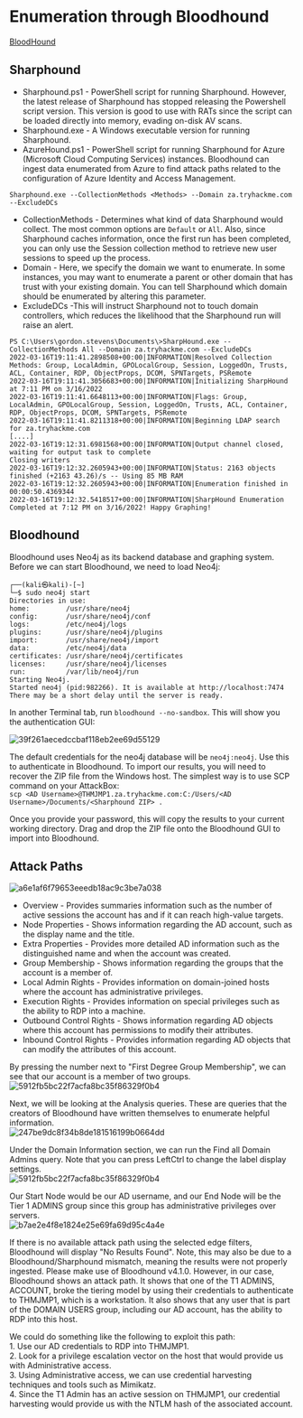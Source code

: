 # Enumeration through Bloodhound  
[BloodHound](https://github.com/BloodHoundAD/BloodHound)  

## Sharphound  
- Sharphound.ps1 - PowerShell script for running Sharphound. However, the latest release of Sharphound has stopped releasing the Powershell script version. This version is good to use with RATs since the script can be loaded directly into memory, evading on-disk AV scans.  
- Sharphound.exe - A Windows executable version for running Sharphound.  
- AzureHound.ps1 - PowerShell script for running Sharphound for Azure (Microsoft Cloud Computing Services) instances. Bloodhound can ingest data enumerated from Azure to find attack paths related to the configuration of Azure Identity and Access Management.  

`Sharphound.exe --CollectionMethods <Methods> --Domain za.tryhackme.com --ExcludeDCs`  
- CollectionMethods - Determines what kind of data Sharphound would collect. The most common options are `Default` or `All`. Also, since Sharphound caches information, once the first run has been completed, you can only use the Session collection method to retrieve new user sessions to speed up the process.  
- Domain - Here, we specify the domain we want to enumerate. In some instances, you may want to enumerate a parent or other domain that has trust with your existing domain. You can tell Sharphound which domain should be enumerated by altering this parameter.  
- ExcludeDCs -This will instruct Sharphound not to touch domain controllers, which reduces the likelihood that the Sharphound run will raise an alert.  

```
PS C:\Users\gordon.stevens\Documents\>SharpHound.exe --CollectionMethods All --Domain za.tryhackme.com --ExcludeDCs
2022-03-16T19:11:41.2898508+00:00|INFORMATION|Resolved Collection Methods: Group, LocalAdmin, GPOLocalGroup, Session, LoggedOn, Trusts, ACL, Container, RDP, ObjectProps, DCOM, SPNTargets, PSRemote
2022-03-16T19:11:41.3056683+00:00|INFORMATION|Initializing SharpHound at 7:11 PM on 3/16/2022
2022-03-16T19:11:41.6648113+00:00|INFORMATION|Flags: Group, LocalAdmin, GPOLocalGroup, Session, LoggedOn, Trusts, ACL, Container, RDP, ObjectProps, DCOM, SPNTargets, PSRemote
2022-03-16T19:11:41.8211318+00:00|INFORMATION|Beginning LDAP search for za.tryhackme.com
[....]
2022-03-16T19:12:31.6981568+00:00|INFORMATION|Output channel closed, waiting for output task to complete
Closing writers
2022-03-16T19:12:32.2605943+00:00|INFORMATION|Status: 2163 objects finished (+2163 43.26)/s -- Using 85 MB RAM
2022-03-16T19:12:32.2605943+00:00|INFORMATION|Enumeration finished in 00:00:50.4369344
2022-03-16T19:12:32.5418517+00:00|INFORMATION|SharpHound Enumeration Completed at 7:12 PM on 3/16/2022! Happy Graphing!
```  

## Bloodhound  

Bloodhound uses Neo4j as its backend database and graphing system. Before we can start Bloodhound, we need to load Neo4j:   

```
┌──(kali㉿kali)-[~]
└─$ sudo neo4j start        
Directories in use:
home:         /usr/share/neo4j
config:       /usr/share/neo4j/conf
logs:         /etc/neo4j/logs
plugins:      /usr/share/neo4j/plugins
import:       /usr/share/neo4j/import
data:         /etc/neo4j/data
certificates: /usr/share/neo4j/certificates
licenses:     /usr/share/neo4j/licenses
run:          /var/lib/neo4j/run
Starting Neo4j.
Started neo4j (pid:982266). It is available at http://localhost:7474
There may be a short delay until the server is ready.
```  
In another Terminal tab, run `bloodhound --no-sandbox`. This will show you the authentication GUI:  

![39f261aecedccbaf118eb2ee69d55129](https://github.com/nkn-ctrl/TryHackMe/assets/73976100/4c4c1a73-dc4d-413f-870b-785a52eace0b)  

The default credentials for the neo4j database will be `neo4j:neo4j`. Use this to authenticate in Bloodhound. To import our results, you will need to recover the ZIP file from the Windows host. The simplest way is to use SCP command on your AttackBox:  
`scp <AD Username>@THMJMP1.za.tryhackme.com:C:/Users/<AD Username>/Documents/<Sharphound ZIP> .`  

Once you provide your password, this will copy the results to your current working directory. Drag and drop the ZIP file onto the Bloodhound GUI to import into Bloodhound.  

## Attack Paths  

![a6e1af6f79653eeedb18ac9c3be7a038](https://github.com/nkn-ctrl/TryHackMe/assets/73976100/7eb56164-f8e1-49fe-8270-526abd77b30a)  
- Overview - Provides summaries information such as the number of active sessions the account has and if it can reach high-value targets.  
- Node Properties - Shows information regarding the AD account, such as the display name and the title.  
- Extra Properties - Provides more detailed AD information such as the distinguished name and when the account was created.  
- Group Membership - Shows information regarding the groups that the account is a member of.  
- Local Admin Rights - Provides information on domain-joined hosts where the account has administrative privileges.  
- Execution Rights - Provides information on special privileges such as the ability to RDP into a machine.  
- Outbound Control Rights - Shows information regarding AD objects where this account has permissions to modify their attributes.  
- Inbound Control Rights -  Provides information regarding AD objects that can modify the attributes of this account.  

By pressing the number next to "First Degree Group Membership", we can see that our account is a member of two groups.  
![5912fb5bc22f7acfa8bc35f86329f0b4](https://github.com/nkn-ctrl/TryHackMe/assets/73976100/facd410b-f235-4e2f-a31c-29ff5997d4f7)  

Next, we will be looking at the Analysis queries. These are queries that the creators of Bloodhound have written themselves to enumerate helpful information.  
![247be9dc8f34b8de181516199b0664dd](https://github.com/nkn-ctrl/TryHackMe/assets/73976100/8d45076f-f06e-46d7-8b3c-2649bf94b338)  

Under the Domain Information section, we can run the Find all Domain Admins query. Note that you can press LeftCtrl to change the label display settings.  
![5912fb5bc22f7acfa8bc35f86329f0b4](https://github.com/nkn-ctrl/TryHackMe/assets/73976100/194d1989-b251-457e-8710-774e7b66bca1)  

Our Start Node would be our AD username, and our End Node will be the Tier 1 ADMINS group since this group has administrative privileges over servers.  
![b7ae2e4f8e1824e25e69fa69d95c4a4e](https://github.com/nkn-ctrl/TryHackMe/assets/73976100/e91b2fe9-91cd-4c8e-99a5-e0430deaeb05)  

If there is no available attack path using the selected edge filters, Bloodhound will display "No Results Found". Note, this may also be due to a Bloodhound/Sharphound mismatch, meaning the results were not properly ingested. Please make use of Bloodhound v4.1.0. However, in our case, Bloodhound shows an attack path. It shows that one of the T1 ADMINS, ACCOUNT,  broke the tiering model by using their credentials to authenticate to THMJMP1, which is a workstation. It also shows that any user that is part of the DOMAIN USERS group, including our AD account, has the ability to RDP into this host.  

We could do something like the following to exploit this path:  
    1. Use our AD credentials to RDP into THMJMP1.  
    2. Look for a privilege escalation vector on the host that would provide us with Administrative access.  
    3. Using Administrative access, we can use credential harvesting techniques and tools such as Mimikatz.  
    4. Since the T1 Admin has an active session on THMJMP1, our credential harvesting would provide us with the NTLM hash of the associated account.  
